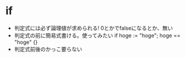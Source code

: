# if
- 判定式には必ず論理値が求められる! 0とかでfalseになるとか、無い  
- 判定式の前に簡易式書ける。使ってみたい if hoge := "hoge"; hoge == "hoge" {}
- 判定式前後のかっこ要らない
